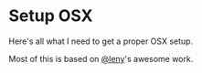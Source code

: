 # Setup OSX 
Here's all what I need to get a proper OSX setup.

Most of this is based on [@leny](https://github.com/leny)'s awesome work.
